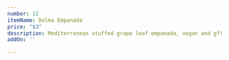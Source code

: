 ```yaml
---
number: 12
itemName: Dolma Empanada
price: "$3"
description: Mediterranean stuffed grape leaf empanada, vegan and gf!
addOn: ''

---
```

